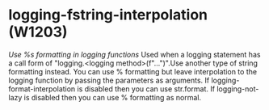 # logging-fstring-interpolation (W1203)
*Use %s formatting in logging functions* Used when a logging statement
has a call form of \"logging.\<logging method\>(f\"\...\")\".Use another
type of string formatting instead. You can use % formatting but leave
interpolation to the logging function by passing the parameters as
arguments. If logging-format-interpolation is disabled then you can use
str.format. If logging-not-lazy is disabled then you can use %
formatting as normal.
